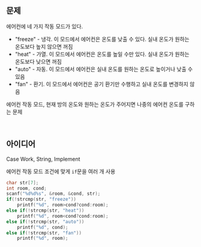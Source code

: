 ## 문제
에어컨에 네 가지 작동 모드가 있다.
- "freeze" - 냉각. 이 모드에서 에어컨은 온도를 낮출 수 있다. 실내 온도가 원하는 온도보다 높지 않으면 꺼짐
- "heat" - 가열. 이 모드에서 에어컨은 온도를 높일 수만 있다. 실내 온도가 원하는 온도보다 낮으면 꺼짐
- "auto" - 자동. 이 모드에서 에어컨은 실내 온도를 원하는 온도로 높이거나 낮출 수 있음
- "fan" - 환기. 이 모드에서 에어컨은 공기 환기만 수행하고 실내 온도를 변경하지 않음

에어컨 작동 모드, 현재 방의 온도와 원하는 온도가 주어지면 나중의 에어컨 온도를 구하는 문제

<br/>

## 아이디어
Case Work, String, Implement

에어컨 작동 모드 조건에 맞게 `if`문을 여러 개 사용
```c
char str[7];
int room, cond;
scanf("%d%d%s", &room, &cond, str);
if(!strcmp(str, "freeze"))
	printf("%d", room>cond?cond:room);
else if(!strcmp(str, "heat"))
	printf("%d", room<cond?cond:room);
else if(!strcmp(str, "auto"))
	printf("%d", cond);
else if(!strcmp(str, "fan"))
	printf("%d", room);
```